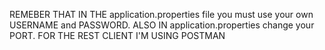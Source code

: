 REMEBER THAT IN THE application.properties file you must use your own USERNAME and PASSWORD.
ALSO IN application.properties change your PORT.
FOR THE REST CLIENT I'M USING POSTMAN
